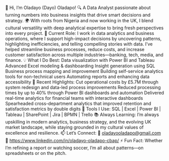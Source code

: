 👋 Hi, I’m Oladayo (Dayo) Oladapo!
🔍 A Data Analyst passionate about turning numbers into business insights that drive smart decisions and strategy.
🌍 With roots from Nigeria and now working in the UK, I blend cultural versatility with deep analytical expertise to bring fresh perspectives into every project.
🔭 Current Role:
I work in data analytics and business operations, where I support high-impact decisions by uncovering patterns, highlighting inefficiencies, and telling compelling stories with data. I’ve helped streamline business processes, reduce costs, and increase customer satisfaction across multiple industries—banking, tech, media, and finance.
💡 What I Do Best:
Data visualization with Power BI and Tableau
Advanced Excel modeling & dashboarding
Insight generation using SQL 
Business process mapping and improvement
Building self-service analytics tools for non-technical users
Automating reports and enhancing data accessibility
🚀 Recent Highlights:
Cut operational costs by £5.7M through system redesign and data-led process improvements
Reduced processing times by up to 40% through Power BI dashboards and automation
Delivered real-time analytics for financial teams with interactive dashboards
Spearheaded cross-department analytics that improved retention and satisfaction metrics by double digits
🔧 Tools I Use:
SQL | Excel | Power BI | Tableau | SharePoint | Jira | BPMN | Trello
📚 Always Learning:
I’m always upskilling in modern analytics, business strategy, and the evolving UK market landscape, while staying grounded in my cultural values of excellence and resilience.
📫 Let’s Connect:
📧 oladayooladapo@gmail.com
💼 https://www.linkedin.com/in/oladayo-oladapo-cbap/
⚡ Fun Fact:
Whether I’m refining a report or watching soccer, I’m all about patterns—on spreadsheets or on the pitch. 
